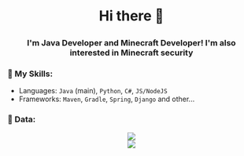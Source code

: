 # <p align="center">Hi there 👋</p>
### <p align="center">I'm Java Developer and Minecraft Developer! I'm also interested in Minecraft security</p>

### 🔨 My Skills:
- Languages: `Java` (main), `Python`, `C#`, `JS/NodeJS`
- Frameworks: `Maven`, `Gradle`, `Spring`, `Django` and other...

### 📄 Data:

<p align="center">
  <img src="https://komarev.com/ghpvc/?username=EpicPlayerA10&color=green"/>
  <br />
  <img src="https://github-readme-stats.vercel.app/api?username=EpicPlayerA10&show_icons=true&theme=great-gatsby"/>
</p>
